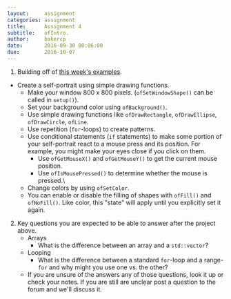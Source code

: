 ```yaml
---
layout:     assignment
categories: assignment
title:      Assignment 4
subtitle:   ofIntro.
author:     bakercp
date:       2016-09-30 00:06:00
due:        2016-10-07
---
```



1. Building off of [this week's examples](https://github.com/SAIC-ATS/ARTTECH-5010/tree/master/Week_04).
  - Create a self-portrait using simple drawing functions.
    - Make your window 800 x 800 pixels.  (`ofSetWindowShape()` can be called in `setup()`).
    - Set your background color using `ofBackground()`.
    - Use simple drawing functions like `ofDrawRectangle`, `ofDrawEllipse`, `ofDrawCircle`, `ofLine`.
    - Use repetition (`for`-loops) to create patterns.
    - Use conditional statements (`if` statements) to make some portion of your self-portrait react to a mouse press and its position.  For example, you might make your eyes close if you click on them.
        - Use `ofGetMouseX()` and `ofGetMouseY()` to get the current mouse position.
        - Use `ofIsMousePressed()` to determine whether the mouse is pressed.\
    - Change colors by using `ofSetColor`.
    - You can enable or disable the filling of shapes with `ofFill()` and `ofNoFill()`.  Like color, this "state" will apply until you explicitly set it again.

2. Key questions you are expected to be able to answer after the project above.
    - Arrays
        - What is the difference between an array and a `std::vector`?
    - Looping
        - What is the difference between a standard `for`-loop and a range-`for` and why might you use one vs. the other?
    - If you are unsure of the answers any of those questions, look it up or check your notes.  If you are still are unclear post a question to the forum and we'll discuss it.
